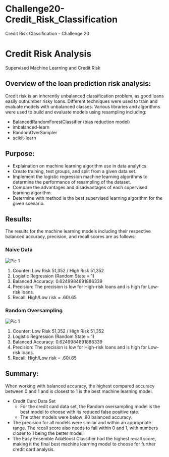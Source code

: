 # Challenge20-Credit_Risk_Classification
Credit Risk Classification - Challenge 20


# Credit Risk Analysis
Supervised Machine Learning and Credit Risk

## Overview of the loan prediction risk analysis:   
Credit risk is an inherently unbalanced classification problem, as good loans easily outnumber risky loans. Different techniques were used to train and evaluate models with unbalanced classes. Various libraries and algorithms were used to build and evaluate models using resampling including: 
* BalancedRandomForestClassifier (bias reduction model)
* imbalanced-learn 
* RandomOverSampler
* scikit-learn

## Purpose: 
* Explaination on machine learning algorithm use in data analytics.
* Create training, test groups, and split from a given data set.
* Implement the logistic regression machine learning algorithms to determine the performance of resampling of the dataset.
* Compare the advantages and disadvantages of each supervised learning algorithm.
* Determine with method is the best supervised learning algorithm for the given scenario.

## Results:
The results for the machine learning models including their respective balanced accuracy, precision, and recall scores are as follows:      

### Naive Data
![Pic 1]( )     
1. Counter: Low Risk 51,352 / High Risk 51,352
2. Logistic Regression (Random State = 1)
3. Balanced Accuracy: 0.6249984891886339
4. Precision: The precision is low for High-risk loans and is high for Low-risk loans.
5. Recall: High/Low risk = .60/.65

### Random Oversampling
![Pic 1]( )     
1. Counter: Low Risk 51,352 / High Risk 51,352
2. Logistic Regression (Random State = 1)
3. Balanced Accuracy: 0.6249984891886339
4. Precision: The precision is low for High-risk loans and is high for Low-risk loans.
5. Recall: High/Low risk = .60/.65


## Summary:
When working with balanced accuracy, the highest compared accuracy between 0 and 1 and is closest to 1 is the best machine learning model.  
* Credit Card Data Set
  * For the credit card data set, the Random oversampling model is the best model to choose with its reduced false positive rate.  
  * The other models were below .80 balanced accuracy.  
* The precision for all models were similar and within an appropriate range.  The recall score also needs to fall within 0 and 1, with numbers closer to 1 being the better model.  
* The Easy Ensemble AdaBoost Classifier had the highest recall score, making it the final best machine learning model to choose for further credit card analysis.   
